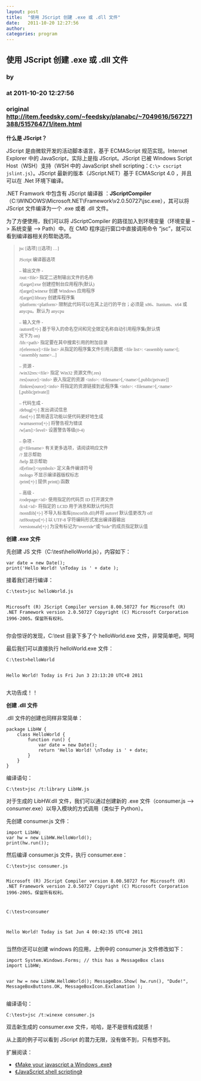 ```yaml
---
layout: post
title:  "使用 JScript 创建 .exe 或 .dll 文件"
date:   2011-10-20 12:27:56
author: 
categories: program
---
```


## 使用 JScript 创建 .exe 或 .dll 文件
### by 
### at 2011-10-20 12:27:56
### original <http://item.feedsky.com/~feedsky/planabc/~7049616/567271388/5157647/1/item.html>

<p><strong>什么是 JScript？</strong></p>
<p>JScript 是由微软开发的活动脚本语言，基于 ECMAScript 规范实现。Internet Explorer 中的 JavaScript，实际上是指 JScript。JScript 已被 Windows Script Host（WSH）支持（WSH 中的 JavaScript shell scripting：<code>C:\&gt; cscript jslint.js</code>）。JScript 最新的版本（JScript.NET）基于 ECMAScript 4.0 ，并且可以在 .Net 环境下编译。</p>
<p>.NET Framwork 中包含有 JScript 编译器 ：<strong>JScriptCompiler</strong> （C:\WINDOWS\Microsoft.NET\Framework\v2.0.50727\jsc.exe），其可以将 JScript 文件编译为一个 .exe 或者 .dll 文件。</p>
<p>为了方便使用，我们可以将 JScriptCompiler 的路径加入到环境变量（环境变量 –&gt; 系统变量 –&gt; Path）中。在 CMD 程序运行窗口中直接调用命令 “jsc”，就可以看到编译器相关的帮助选项。</p>
<blockquote style="font-family:Consolas;font-size:12px"><p>jsc [选项]  [[选项] …]</p>
<p>                         JScript 编译器选项</p>
<p>                           – 输出文件 -<br>
  /out:&lt;file&gt;              指定二进制输出文件的名称<br>
  /t[arget]:exe            创建控制台应用程序(默认)<br>
  /t[arget]:winexe         创建 Windows 应用程序<br>
  /t[arget]:library        创建库程序集<br>
  /platform:&lt;platform&gt;     限制此代码可以在其上运行的平台；必须是 x86、Itanium、x64 或 anycpu。默认为 anycpu</p>
<p>                           – 输入文件 -<br>
  /autoref[+|-]            基于导入的命名空间和完全限定名称自动引用程序集(默认情<br>
况下为 on)<br>
  /lib:&lt;path&gt;              指定要在其中搜索引用的附加目录<br>
  /r[eference]:&lt;file list&gt; 从指定的程序集文件引用元数据 &lt;file list&gt;: &lt;assembly name&gt;[;&lt;assembly name&gt;...]</p>
<p>                           – 资源 -<br>
  /win32res:&lt;file&gt;        指定 Win32 资源文件(.res)<br>
  /res[ource]:&lt;info&gt;       嵌入指定的资源 &lt;info&gt;: &lt;filename&gt;[,&lt;name&gt;[,public|private]]<br>
  /linkres[ource]:&lt;info&gt;   将指定的资源链接到此程序集 &lt;info&gt;: &lt;filename&gt;[,&lt;name&gt;[,public|private]]</p>
<p>                           – 代码生成 -<br>
  /debug[+|-]              发出调试信息<br>
  /fast[+|-]               禁用语言功能以使代码更好地生成<br>
  /warnaserror[+|-]        将警告视为错误<br>
  /w[arn]:&lt;level&gt;          设置警告等级(0-4)</p>
<p>                           – 杂项 -<br>
  @&lt;filename&gt;              有关更多选项，请阅读响应文件<br>
  /?                       显示帮助<br>
  /help                    显示帮助<br>
  /d[efine]:&lt;symbols&gt;      定义条件编译符号<br>
  /nologo                  不显示编译器版权标志<br>
  /print[+|-]              提供 print() 函数</p>
<p>                           – 高级 -<br>
  /codepage:&lt;id&gt;           使用指定的代码页 ID 打开源文件<br>
  /lcid:&lt;id&gt;               将指定的 LCID 用于消息和默认代码页<br>
  /nostdlib[+|-]           不导入标准库(mscorlib.dll)并将 autoref 默认值更改为 off<br>
  /utf8output[+|-]         以 UTF-8 字符编码形式发出编译器输出<br>
  /versionsafe[+|-]        为没有标记为“override”或“hide”的成员指定默认值</p></blockquote>
<p><strong>创建 .exe 文件</strong></p>
<p>先创建 JS 文件（C:\test\helloWorld.js），内容如下：</p>
<pre><code>var date = new Date();
print('Hello World! \nToday is ' + date );</code></pre>
<p>接着我们进行编译：</p>
<pre><code>C:\test&gt;jsc helloWorld.js

Microsoft (R) JScript Compiler version 8.00.50727
for Microsoft (R) .NET Framework version 2.0.50727
Copyright (C) Microsoft Corporation 1996-2005。保留所有权利。</code></pre>
<p>你会惊讶的发现，C:\test 目录下多了个 helloWorld.exe 文件，非常简单吧，呵呵</p>
<p>最后我们可以直接执行 helloWorld.exe 文件：</p>
<pre><code>C:\test&gt;helloWorld

Hello World!
Today is Fri Jun 3 23:13:20 UTC+8 2011</code></pre>
<p>大功告成！！</p>
<p><strong>创建 .dll 文件</strong></p>
<p>.dll 文件的创建也同样非常简单：</p>
<pre><code>package LibHW {
    class HelloWorld {
        function run() {
            var date = new Date();
            return 'Hello World! \nToday is ' + date;
        }
    }
}</code></pre>
<p>编译语句：</p>
<pre><code>C:\test&gt;jsc /t:library LibHW.js</code></pre>
<p>对于生成的 LibHW.dll 文件，我们可以通过创建新的 .exe 文件（consumer.js –&gt; consumer.exe）以导入模块的方式调用（类似于 Python）。</p>
<p>先创建 consumer.js 文件：</p>
<pre><code>import LibHW;
var hw = new LibHW.HelloWorld();
print(hw.run());</code></pre>
<p>然后编译 consumer.js 文件，执行 consumer.exe：</p>
<pre><code>C:\test&gt;jsc consumer.js

Microsoft (R) JScript Compiler version 8.00.50727
for Microsoft (R) .NET Framework version 2.0.50727
Copyright (C) Microsoft Corporation 1996-2005。保留所有权利。

C:\test&gt;consumer

Hello World!
Today is Sat Jun 4 00:42:35 UTC+8 2011</code></pre>
<p>当然你还可以创建 windows 的应用，上例中的 consumer.js 文件修改如下：</p>
<pre><code>import System.Windows.Forms; // this has a MessageBox class
import LibHW;

var hw = new LibHW.HelloWorld();
MessageBox.Show(
    hw.run(),
    "Dude!",
    MessageBoxButtons.OK,
    MessageBoxIcon.Exclamation
);</code></pre>
<p>编译语句：</p>
<pre><code>C:\test&gt;jsc /t:winexe consumer.js</code></pre>
<p>双击新生成的 consumer.exe 文件，哈哈，是不是很有成就感！</p>
<p>从上面的例子可以看到 JScript 的潜力无限，没有做不到，只有想不到。</p>
<p>扩展阅读：</p>
<ul>
<li><a href="http://www.phpied.com/make-your-javascript-a-windows-exe/" title="Make your javascript a Windows .exe">《Make your javascript a Windows .exe》</a></li>
<li><a href="http://www.phpied.com/javascript-shell-scripting/" title="JavaScript shell scripting">《JavaScript shell scripting》</a></li>
</ul>
<img src="http://www.planabc.net/?ak_action=api_record_view&amp;id=653&amp;type=feed" alt=""><img src="http://www1.feedsky.com/t1/567271388/planabc/feedsky/s.gif?r=http://item.feedsky.com/~feedsky/planabc/~7049616/567271388/5157647/1/item.html" border="0" height="0" width="0">